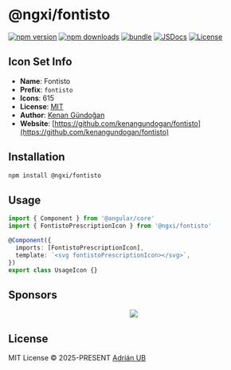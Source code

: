 # @ngxi/fontisto

[![npm version][npm-version-src]][npm-version-href]
[![npm downloads][npm-downloads-src]][npm-downloads-href]
[![bundle][bundle-src]][bundle-href]
[![JSDocs][jsdocs-src]][jsdocs-href]
[![License][license-src]][license-href]

## Icon Set Info

- **Name**: Fontisto
- **Prefix**: `fontisto`
- **Icons**: 615
- **License**: [MIT](https://github.com/kenangundogan/fontisto/blob/master/LICENSE)
- **Author**: [Kenan Gündoğan](https://github.com/kenangundogan/fontisto)
- **Website**: [https://github.com/kenangundogan/fontisto](https://github.com/kenangundogan/fontisto)

## Installation

```sh
npm install @ngxi/fontisto
```

## Usage

```ts
import { Component } from '@angular/core'
import { FontistoPrescriptionIcon } from '@ngxi/fontisto'

@Component({
  imports: [FontistoPrescriptionIcon],
  template: `<svg fontistoPrescriptionIcon></svg>`,
})
export class UsageIcon {}
```

## Sponsors

<p align="center">
  <a href="https://cdn.jsdelivr.net/gh/adrian-ub/static/sponsors.svg">
    <img src='https://cdn.jsdelivr.net/gh/adrian-ub/static/sponsors.svg'/>
  </a>
</p>

## License

MIT License © 2025-PRESENT [Adrián UB](https://github.com/adrian-ub)

<!-- Badges -->

[npm-version-src]: https://img.shields.io/npm/v/@ngxi/fontisto?style=flat&colorA=080f12&colorB=1fa669
[npm-version-href]: https://npmjs.com/package/@ngxi/fontisto
[npm-downloads-src]: https://img.shields.io/npm/dm/@ngxi/fontisto?style=flat&colorA=080f12&colorB=1fa669
[npm-downloads-href]: https://npmjs.com/package/@ngxi/fontisto
[bundle-src]: https://img.shields.io/bundlephobia/minzip/@ngxi/fontisto?style=flat&colorA=080f12&colorB=1fa669&label=minzip
[bundle-href]: https://bundlephobia.com/result?p=@ngxi/fontisto
[license-src]: https://img.shields.io/npm/l/@ngxi/fontisto?style=flat&colorA=080f12&colorB=1fa669
[license-href]: https://github.com/adrian-ub/ngxi/blob/main/LICENSE
[jsdocs-src]: https://img.shields.io/badge/jsdocs-reference-080f12?style=flat&colorA=080f12&colorB=1fa669
[jsdocs-href]: https://www.jsdocs.io/package/@ngxi/fontisto
